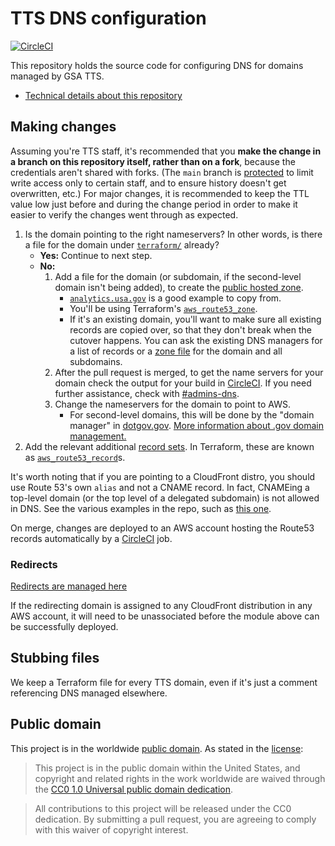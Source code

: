 # TTS DNS configuration

[![CircleCI](https://circleci.com/gh/GSA-TTS/dns.svg?branch=main&style-svg)](https://circleci.com/gh/GSA-TTS/dns)

This repository holds the source code for configuring DNS for domains managed by GSA TTS.

- [Technical details about this repository](doc/architecture.md)

## Making changes

Assuming you're TTS staff, it's recommended that you **make the change in a branch on this repository itself, rather than on a fork**, because the credentials aren't shared with forks. (The `main` branch is [protected](https://help.github.com/articles/about-protected-branches/) to limit write access only to certain staff, and to ensure history doesn't get overwritten, etc.) For major changes, it is recommended to keep the TTL value low just before and during the change period in order to make it easier to verify the changes went through as expected.

1. Is the domain pointing to the right nameservers? In other words, is there a file for the domain under [`terraform/`](terraform) already?
   - **Yes:** Continue to next step.
   - **No:**
     1. Add a file for the domain (or subdomain, if the second-level domain isn't being added), to create the [public hosted zone](http://docs.aws.amazon.com/Route53/latest/DeveloperGuide/CreatingHostedZone.html).
        - [`analytics.usa.gov`](terraform/analytics.usa.gov.tf) is a good example to copy from.
        - You'll be using Terraform's [`aws_route53_zone`](https://www.terraform.io/docs/providers/aws/d/route53_zone.html).
        - If it's an existing domain, you'll want to make sure all existing records are copied over, so that they don't break when the cutover happens. You can ask the existing DNS managers for a list of records or a [zone file](https://en.wikipedia.org/wiki/Zone_file) for the domain and all subdomains.
     1. After the pull request is merged, to get the name servers for your domain check the output for your build in [CircleCI](https://circleci.com/gh/GSA-TTS/dns). If you need further assistance, check with [#admins-dns](https://gsa-tts.slack.com/messages/C4L58EQ5T).
     1. Change the nameservers for the domain to point to AWS.
        - For second-level domains, this will be done by the "domain manager" in [dotgov.gov](https://www.dotgov.gov/). [More information about .gov domain management.](https://home.dotgov.gov/management/)
1. Add the relevant additional [record sets](http://docs.aws.amazon.com/Route53/latest/DeveloperGuide/rrsets-working-with.html). In Terraform, these are known as [`aws_route53_record`](https://www.terraform.io/docs/providers/aws/r/route53_record.html)s.

It's worth noting that if you are pointing to a CloudFront distro, you should use Route 53's own `alias` and not a CNAME record. In fact, CNAMEing a top-level domain (or the top level of a delegated subdomain) is not allowed in DNS. See the various examples in the repo, such as [this one](https://github.com/GSA-TTS/dns/blob/deploy/terraform/usa.gov.tf#L8-L17).

On merge, changes are deployed to an AWS account hosting the Route53 records automatically by a [CircleCI](https://circleci.com/gh/GSA-TTS/dns) job.

### Redirects

[Redirects are managed here](https://github.com/cloud-gov/pages-redirects) 

If the redirecting domain is assigned to any CloudFront distribution in any AWS account, it will need to be unassociated before the module above can be successfully deployed.

## Stubbing files

We keep a Terraform file for every TTS domain, even if it's just a comment referencing DNS managed elsewhere.

## Public domain

This project is in the worldwide [public domain](LICENSE.md). As stated in the [license](LICENSE.md):

> This project is in the public domain within the United States, and copyright and related rights in the work worldwide are waived through the [CC0 1.0 Universal public domain dedication](https://creativecommons.org/publicdomain/zero/1.0/).

> All contributions to this project will be released under the CC0 dedication. By submitting a pull request, you are agreeing to comply with this waiver of copyright interest.
